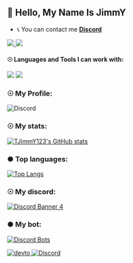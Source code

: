 ## 💨 Hello, My Name Is JimmY
- 📞 You can contact me **[Discord](https://discord.com/users/479183494958940161)**

<a href="https://github.com/TJimmY123">
  <img src="https://img.shields.io/github/followers/TJimmY123">
</a>
<a href="https://github.com/TJimmY123">
   <img src="https://komarev.com/ghpvc/?username=TJimmY123">
</a>

#### ☉ Languages and Tools I can work with:

<a><img src="https://img.shields.io/badge/-Nodejs-43853?logo=Node.js&logoColor=white"></a>
<img src="https://img.shields.io/badge/-repl.it-56676e?logo=repl.it&logoColor=white"></a>


### ☉ My Profile:
![Discord](https://discord.c99.nl/widget/theme-3/479183494958940161.png)
### ☉ My stats:
[![TJimmY123's GitHub stats](https://github-readme-stats.vercel.app/api?username=TJimmY123&show_icons=true&theme=tokyonight)](https://github.com/TJimmY123?tab=repositories)

### ● Top languages:
[![Top Langs](https://github-readme-stats.vercel.app/api/top-langs/?username=TJimmY123&theme=dark&layout=compact)](https://github.com/anuraghazra/github-readme-stats)

### ☉ My discord:
[![Discord Banner 4](https://discordapp.com/api/guilds/670737267387793415/widget.png?style=banner4)](https://discord.gg/EBZzFavm)

### ● My bot:
[![Discord Bots](https://discordbotlist.com/bots/jimmusic)](https://discordbotlist.com/bots/jimmusic)


</a>
<a href="https://dev.to/jimmy123" target="_blank">
<img src=https://img.shields.io/badge/dev.to-%2308090A.svg?&style=for-the-badge&logo=dev.to&logoColor=white alt=devto style="margin-bottom: 5px;" />
<a href="https://discord.com/users/479183494958940161" target="_blank">
<img src=https://img.shields.io/badge/-Discord-7289DA?style=for-the-badge&logo=discord&logoColor=white alt=Discord style="margin-bottom: 5px;" />
</a> 
